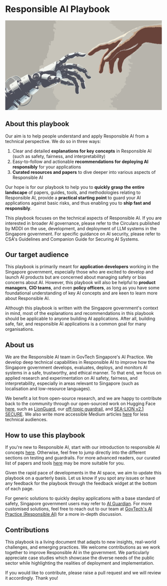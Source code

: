 # Responsible AI Playbook

![](images/responsibleai.png)

## About this playbook

Our aim is to help people understand and apply Responsible AI from a technical perspective. We do so in three ways:  

1. Clear and detailed **explanations for key concepts** in Responsible AI (such as safety, fairness, and interpretability)  
2. Easy-to-follow and actionable **recommendations for deploying AI responsibly** for your applications  
3. **Curated resources and papers** to dive deeper into various aspects of Responsible AI  

Our hope is for our playbook to help you to **quickly grasp the entire landscape** of papers, guides, tools, and methodologies relating to Responsible AI, provide a **practical starting point** to guard your AI applications against basic risks, and thus enabling you to **ship fast and responsibly**.

This playbook focuses on the technical aspects of Responsible AI. If you are interested in broader AI governance, please refer to the Circulars published by MDDI on the use, development, and deployment of LLM systems in the Singapore government. For specific guidance on AI security, please refer to CSA's Guidelines and Companion Guide for Securing AI Systems. 

## Our target audience

This playbook is primarily meant for **application developers** working in the Singapore government, especially those who are excited to develop and launch AI products but are concerned about managing safety or bias concerns about AI. However, this playbook will also be helpful to **product managers**, **CIO teams**, and even **policy officers**, as long as you have some foundational understanding of key AI concepts and are keen to learn more about Responsible AI.

Although this playbook is written with the Singapore government's context in mind, most of the explanations and recommendations in this playbook should be applicable to anyone building AI applications. After all, building safe, fair, and responsible AI applications is a common goal for many organisations. 

## About us 

We are the Responsible AI team in GovTech Singapore's AI Practice. We develop deep technical capabilities in Responsible AI to improve how the Singapore government develops, evaluates, deploys, and monitors AI systems in a safe, trustworthy, and ethical manner. To that end, we focus on applied research and experimentation on AI safety, fairness, and interpretability, especially in areas relevant to Singapore (such as localisation and low-resource languages).

We benefit a lot from open-source research, and we are happy to contribute back to the community through our open-sourced work on Hugging Face [here](https://huggingface.co/govtech), such as [LionGuard](https://huggingface.co/collections/govtech/lionguard-673838d03777e5ccb1b0ac2f), our [off-topic guardrail](https://huggingface.co/collections/govtech/off-topic-guardrail-673838a62e4c661f248e81a4), and [SEA-LION v2.1 SECURE](https://huggingface.co/collections/govtech/sea-lionv21-secure-67b6b427c4e5531c1b96199e). We also write more accessible Medium articles [here](https://medium.com/dsaid-govtech) for less technical audiences. 

## How to use this playbook

If you're new to Responsible AI, start with our introduction to responsible AI concepts [here](./responsibleai.md). Otherwise, feel free to jump directly into the different sections on testing and guardrails. For more advanced readers, our curated list of papers and tools [here](./resources.md) may be more suitable for you.

Given the rapid pace of developments in the AI space, we aim to update this playbook on a quarterly basis. Let us know if you spot any issues or have any feedback for the playbook through the feedback widget at the bottom of each page.

For generic solutions to quickly deploy applications with a base standard of safety, Singapore government users may refer to [AI Guardian](https://www.aiguardian.gov.sg/). For more customised solutions, feel free to reach out to our team at [GovTech's AI Practice (Responsible AI)](mailto:AiPractice@tech.go.sg) for a more in-depth discussion.

## Contributions

This playbook is a living document that adapts to new insights, real-world challenges, and emerging practices. We welcome contributions as we work together to improve Responsible AI in the government. We particularly appreciate case studies which showcase the diverse needs of the public sector while highlighting the realities of deployment and implementation. 

If you would like to contribute, please raise a pull request and we will review it accordingly. Thank you!